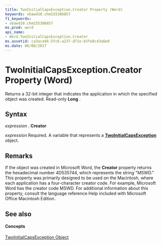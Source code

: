 ```yaml
---
title: TwoInitialCapsException.Creator Property (Word)
keywords: vbawd10.chm155386857
f1_keywords:
- vbawd10.chm155386857
ms.prod: word
api_name:
- Word.TwoInitialCapsException.Creator
ms.assetid: ca3aca94-5fc6-a237-d71e-b5fe8c43a6e9
ms.date: 06/08/2017
---
```



# TwoInitialCapsException.Creator Property (Word)

Returns a 32-bit integer that indicates the application in which the specified object was created. Read-only **Long** .


## Syntax

 _expression_ . **Creator**

 _expression_ Required. A variable that represents a **[TwoInitialCapsException](twoinitialcapsexception-object-word.md)** object.


## Remarks

If the object was created in Microsoft Word, the **Creator** property returns the hexadecimal number 4D535744, which represents the string "MSWD." This property was primarily designed to be used on the Macintosh, where each application has a four-character creator code. For example, Microsoft Word has the creator code MSWD. For additional information about this property, consult the language reference Help included with Microsoft Office Macintosh Edition.


## See also


#### Concepts


[TwoInitialCapsException Object](twoinitialcapsexception-object-word.md)

